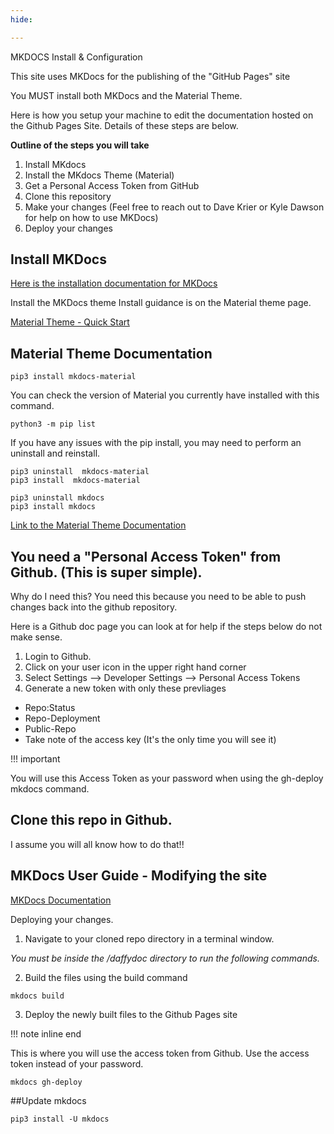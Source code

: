 ```yaml
---
hide:

---
```


<script>
  document.title = "Team Notes";
</script>
MKDOCS Install & Configuration

This site uses MKDocs for the publishing of the "GitHub Pages" site

You MUST install both MKDocs and the Material Theme.

Here is how you setup your machine to edit the documentation hosted on the Github Pages Site. Details of these steps are below.

**Outline of the steps you will take**

1. Install MKdocs
2. Install the MKdocs Theme (Material)
3. Get a Personal Access Token from GitHub
4. Clone this repository
5. Make your changes (Feel free to reach out to Dave Krier or Kyle Dawson for help on how to use MKDocs)
6. Deploy your changes

## Install MKDocs

[Here is the installation documentation for MKDocs](https://www.mkdocs.org/user-guide/installation/)

Install the MKDocs theme
Install guidance is on the Material theme page.

[Material Theme - Quick Start](https://squidfunk.github.io/mkdocs-material/getting-started/)

## Material Theme Documentation

```
pip3 install mkdocs-material
```

You can check the version of Material you currently have installed with this command.

```
python3 -m pip list
```

If you have any issues with the pip install, you may need to perform an uninstall and reinstall.

```
pip3 uninstall  mkdocs-material
pip3 install  mkdocs-material

pip3 uninstall mkdocs
pip3 install mkdocs
```


[Link to the Material Theme Documentation](https://squidfunk.github.io/mkdocs-material/reference/admonitions/)

## You need a "Personal Access Token" from Github. (This is super simple).

Why do I need this? You need this because you need to be able to push changes back into the github repository.

Here is a Github doc page you can look at for help if the steps below do not make sense.

1. Login to Github.
2. Click on your user icon in the upper right hand corner
3. Select Settings --> Developer Settings --> Personal Access Tokens
4. Generate a new token with only these prevliages
 - Repo:Status
 - Repo-Deployment
 - Public-Repo
 - Take note of the access key (It's the only time you will see it)

!!! important

 You will use this Access Token as your password when using the gh-deploy mkdocs command.

## Clone this repo in Github.

I assume you will all know how to do that!!

## MKDocs User Guide - Modifying the site

[MKDocs Documentation](https://www.mkdocs.org/user-guide/writing-your-docs/#writing-your-docs)

Deploying your changes.

1. Navigate to your cloned repo directory in a terminal window.

 *You must be inside the /daffydoc directory to run the following commands.*

2. Build the files using the build command

```
mkdocs build
```

3. Deploy the newly built files to the Github Pages site

!!! note inline end

 This is where you will use the access token from Github. Use the access 	token instead of your password.

```
mkdocs gh-deploy
```

##Update mkdocs
```
pip3 install -U mkdocs
```
